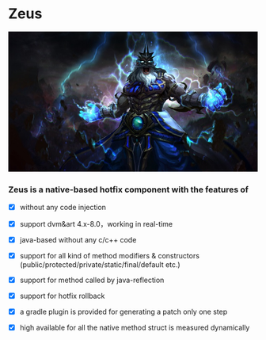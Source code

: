 # Zeus  

<div align=center><img src="https://github.com/jy01331184/Zeus/blob/master/image/icon.jpg?raw=true">
</div>

### Zeus is a native-based hotfix component with the features of
- [x] without any code injection 
- [x] support dvm&art 4.x-8.0，working in real-time
- [x] java-based without any c/c++ code
- [x] support for all kind of method modifiers & constructors (public/protected/private/static/final/default etc.)
- [x] support for method called by java-reflection
- [x] support for hotfix rollback
- [x] a gradle plugin is provided for generating a patch only one step
- [x] high available for all the native method struct is measured dynamically

